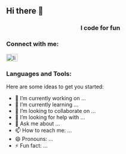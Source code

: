 ## Hi there 👋


<h3 align="center">I code for fun</h3>

<h3 align="left">Connect with me:</h3>
<p align="left">
<a href="https://www.linkedin.com/in/nayan-girdhar/" target="blank"><img align="center" src="https://raw.githubusercontent.com/rahuldkjain/github-profile-readme-generator/master/src/images/icons/Social/linked-in-alt.svg" alt="linkedin.com/in/harsh6874/" height="20" width="30" /></a>
</p>

<h3 align="left">Languages and Tools:</h3>

Here are some ideas to get you started:

- 🔭 I’m currently working on ...
- 🌱 I’m currently learning ...
- 👯 I’m looking to collaborate on ...
- 🤔 I’m looking for help with ...
- 💬 Ask me about ...
- 📫 How to reach me: ...
- 😄 Pronouns: ...
- ⚡ Fun fact: ...

